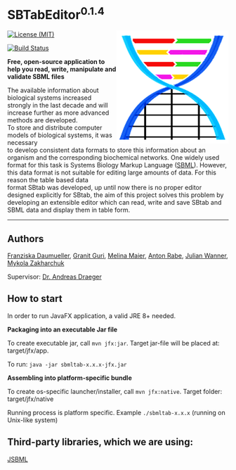 # SBTabEditor<sup>0.1.4</sup>
[![License (MIT)](https://img.shields.io/badge/license-MIT-blue.svg?style=plastic)](http://opensource.org/licenses/MIT)
<img align="right" src="src/main/resources/de/sbtab/view/Icon_256.png"/>

[![Build Status](https://travis-ci.com/draeger-lab/SBTabEditor.svg?token=ByDn1ybpoXpKvMHXpZD4&branch=master)](https://travis-ci.com/draeger-lab/SBTabEditor)

**Free, open-source application to help you read, write, manipulate and validate SBML files**

The available information about biological systems increased strongly in the last decade and will
increase further as more advanced methods are developed. <br>To store and distribute computer models of biological systems, it
was necessary<br> to develop consistent data formats to store this information about an organism and
the corresponding biochemical networks. One widely used format for this task is Systems Biology
Markup Language ([SBML](http://sbml.org)). However, this data format is not suitable for editing large
amounts of data. For this reason the table based data<br> format SBtab was developed, up until now
there is no proper editor designed explicitly for SBtab, the aim of this project solves this problem
by developing an extensible editor which can read, write and save SBtab and SBML data
and display them in table form.
___________________________________________________________________________________________________________

## Authors
[Franziska Daumueller](https://github.com/FranziskaDaumueller),
[Granit Guri](https://github.com/GranitGuri),
[Melina Maier](https://github.com/MelinaMaier),
[Anton Rabe](https://github.com/AntonJuliusRabe),
[Julian Wanner](https://github.com/JuliWanner),
[Mykola Zakharchuk](https://github.com/zakharc)

Supervisor:
[Dr. Andreas Draeger](https://github.com/draeger)

## How to start
In order to run JavaFX application, a valid JRE 8+ needed.

**Packaging into an executable Jar file**

To create executable jar, call `mvn jfx:jar`. Target jar-file will be placed at: target/jfx/app.

To run: `java -jar sbmltab-x.x.x-jfx.jar`


**Assembling into platform-specific bundle**

To create os-specific launcher/installer, call `mvn jfx:native`. Target folder: target/jfx/native

Running process is platform specific. Example `./sbmltab-x.x.x` (running on Unix-like system)
 

## Third-party libraries, which we are using:

[JSBML](https://github.com/sbmlteam/jsbml)

